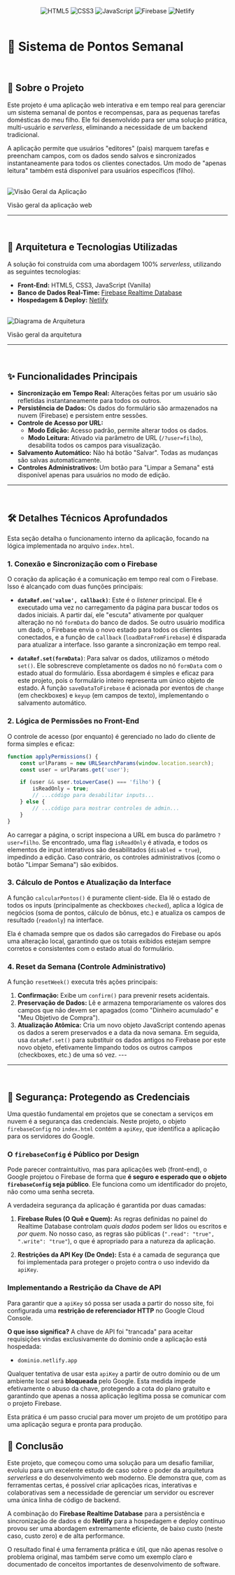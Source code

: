 

<div align="center">
  <img src="https://img.shields.io/badge/HTML5-E34F26?style=for-the-badge&logo=html5&logoColor=white" alt="HTML5"/>
  <img src="https://img.shields.io/badge/CSS3-1572B6?style=for-the-badge&logo=css3&logoColor=white" alt="CSS3"/>
  <img src="https://img.shields.io/badge/JavaScript-F7DF1E?style=for-the-badge&logo=javascript&logoColor=black" alt="JavaScript"/>
  <img src="https://img.shields.io/badge/Firebase-FFCA28?style=for-the-badge&logo=firebase&logoColor=black" alt="Firebase"/>
  <img src="https://img.shields.io/badge/Netlify-00C7B7?style=for-the-badge&logo=netlify&logoColor=white" alt="Netlify"/>
</div>

<br>

# 🌟 Sistema de Pontos Semanal
<br>


## 🎯 Sobre o Projeto

Este projeto é uma aplicação web interativa e em tempo real para gerenciar um sistema semanal de pontos e recompensas, para as pequenas tarefas domésticas do meu filho. 
Ele foi desenvolvido para ser uma solução prática, 
multi-usuário e *serverless*, eliminando a necessidade de um backend tradicional.

A aplicação permite que usuários "editores" (pais) marquem tarefas e preencham campos, com os dados sendo salvos e sincronizados instantaneamente para 
todos os clientes conectados. Um modo de "apenas leitura" também está disponível para usuários específicos (filho). <br><br>

![Visão Geral da Aplicação](assets/1.png)<br>

Visão geral da aplicação web<br>

---

<br>

## 🚀 Arquitetura e Tecnologias Utilizadas

A solução foi construída com uma abordagem 100% *serverless*, utilizando as seguintes tecnologias:

*   **Front-End:** HTML5, CSS3, JavaScript (Vanilla)
*   **Banco de Dados Real-Time:** [Firebase Realtime Database](https://firebase.google.com/products/realtime-database )
*   **Hospedagem & Deploy:** [Netlify](https://www.netlify.com/ ) <br><br>

![Diagrama de Arquitetura](assets/2.png)<br>

Visão geral da arquitetura<br>

---
<br>

## ✨ Funcionalidades Principais

*   **Sincronização em Tempo Real:** Alterações feitas por um usuário são refletidas instantaneamente para todos os outros.
*   **Persistência de Dados:** Os dados do formulário são armazenados na nuvem (Firebase) e persistem entre sessões.
*   **Controle de Acesso por URL:**
    *   **Modo Edição:** Acesso padrão, permite alterar todos os dados.
    *   **Modo Leitura:** Ativado via parâmetro de URL (`/?user=filho`), desabilita todos os campos para visualização.
*   **Salvamento Automático:** Não há botão "Salvar". Todas as mudanças são salvas automaticamente.
*   **Controles Administrativos:** Um botão para "Limpar a Semana" está disponível apenas para usuários no modo de edição.

---

<br>

## 🛠️ Detalhes Técnicos Aprofundados

Esta seção detalha o funcionamento interno da aplicação, focando na lógica implementada no arquivo `index.html`.

### 1. Conexão e Sincronização com o Firebase

O coração da aplicação é a comunicação em tempo real com o Firebase. Isso é alcançado com duas funções principais:

*   **`dataRef.on('value', callback)`**: Este é o *listener* principal. Ele é executado uma vez no carregamento da página para buscar todos os dados iniciais. A partir daí, ele "escuta" ativamente por qualquer alteração no nó `formData` do banco de dados. Se outro usuário modifica um dado, o Firebase envia o novo estado para todos os clientes conectados, e a função de `callback` (`loadDataFromFirebase`) é disparada para atualizar a interface. Isso garante a sincronização em tempo real.

*   **`dataRef.set(formData)`**: Para salvar os dados, utilizamos o método `set()`. Ele sobrescreve completamente os dados no nó `formData` com o estado atual do formulário. Essa abordagem é simples e eficaz para este projeto, pois o formulário inteiro representa um único objeto de estado. A função `saveDataToFirebase` é acionada por eventos de `change` (em checkboxes) e `keyup` (em campos de texto), implementando o salvamento automático.

### 2. Lógica de Permissões no Front-End

O controle de acesso (por enquanto) é gerenciado no lado do cliente de forma simples e eficaz:

```javascript
function applyPermissions() {
    const urlParams = new URLSearchParams(window.location.search);
    const user = urlParams.get('user');

    if (user && user.toLowerCase() === 'filho') {
        isReadOnly = true;
        // ...código para desabilitar inputs...
    } else {
        // ...código para mostrar controles de admin...
    }
}
```
Ao carregar a página, o script inspeciona a URL em busca do parâmetro `?user=filho`. Se encontrado, uma flag `isReadOnly` é ativada, e todos os elementos de input interativos são desabilitados (`disabled = true`), impedindo a edição. Caso contrário, os controles administrativos (como o botão "Limpar Semana") são exibidos.

### 3. Cálculo de Pontos e Atualização da Interface

A função `calcularPontos()` é puramente client-side. Ela lê o estado de todos os inputs (principalmente as checkboxes `checked`), aplica a lógica de negócios (soma de pontos, cálculo de bônus, etc.) e atualiza os campos de resultado (`readonly`) na interface.

Ela é chamada sempre que os dados são carregados do Firebase ou após uma alteração local, garantindo que os totais exibidos estejam sempre corretos e consistentes com o estado atual do formulário.

### 4. Reset da Semana (Controle Administrativo)

A função `resetWeek()` executa três ações principais:
1.  **Confirmação:** Exibe um `confirm()` para prevenir resets acidentais.
2.  **Preservação de Dados:** Lê e armazena temporariamente os valores dos campos que não devem ser apagados (como "Dinheiro acumulado" e "Meu Objetivo de Compra").
3.  **Atualização Atômica:** Cria um novo objeto JavaScript contendo apenas os dados a serem preservados e a data da nova semana. Em seguida, usa `dataRef.set()` para substituir os dados antigos no Firebase por este novo objeto, efetivamente limpando todos os outros campos (checkboxes, etc.) de uma só vez. ---
  
---

<br>
  
## 🔐 Segurança: Protegendo as Credenciais

Uma questão fundamental em projetos que se conectam a serviços em nuvem é a segurança das credenciais. Neste projeto, o objeto `firebaseConfig` no `index.html` contém a `apiKey`, que identifica a aplicação para os servidores do Google.

### O `firebaseConfig` é Público por Design

Pode parecer contraintuitivo, mas para aplicações web (front-end), o Google projetou o Firebase de forma que **é seguro e esperado que o objeto `firebaseConfig` seja público**. Ele funciona como um identificador do projeto, não como uma senha secreta.

A verdadeira segurança da aplicação é garantida por duas camadas:

1.  **Firebase Rules (O Quê e Quem):** As regras definidas no painel do Realtime Database controlam *quais dados* podem ser lidos ou escritos e *por quem*. No nosso caso, as regras são públicas (`".read": "true", ".write": "true"`), o que é apropriado para a natureza da aplicação.

2.  **Restrições da API Key (De Onde):** Esta é a camada de segurança que foi implementada para proteger o projeto contra o uso indevido da `apiKey`.

### Implementando a Restrição da Chave de API

Para garantir que a `apiKey` só possa ser usada a partir do nosso site, foi configurada uma **restrição de referenciador HTTP** no Google Cloud Console.

**O que isso significa?**
A chave de API foi "trancada" para aceitar requisições vindas exclusivamente do domínio onde a aplicação está hospedada:
*   `dominio.netlify.app`

Qualquer tentativa de usar esta `apiKey` a partir de outro domínio ou de um ambiente local será **bloqueada** pelo Google. Esta medida impede efetivamente o abuso da chave, protegendo a cota do plano gratuito e garantindo que apenas a nossa aplicação legítima possa se comunicar com o projeto Firebase.

Esta prática é um passo crucial para mover um projeto de um protótipo para uma aplicação segura e pronta para produção.


## 🏁 Conclusão

Este projeto, que começou como uma solução para um desafio familiar, evoluiu para um excelente estudo de caso sobre o poder da arquitetura *serverless* e do desenvolvimento web moderno. Ele demonstra que, com as ferramentas certas, é possível criar aplicações ricas, interativas e colaborativas sem a necessidade de gerenciar um servidor ou escrever uma única linha de código de backend.

A combinação do **Firebase Realtime Database** para a persistência e sincronização de dados e do **Netlify** para a hospedagem e deploy contínuo provou ser uma abordagem extremamente eficiente, de baixo custo (neste caso, custo zero) e de alta performance.

O resultado final é uma ferramenta prática e útil, que não apenas resolve o problema original, mas também serve como um exemplo claro e documentado de conceitos importantes de desenvolvimento de software.




